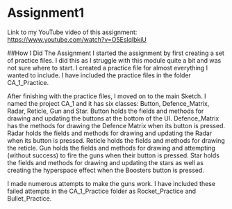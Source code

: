 # Assignment1
Link to my YouTube video of this assignment: https://www.youtube.com/watch?v=O5EslqlbkiU

##How I Did The Assignment
I started the assignment by first creating a set of practice files. I did this as I struggle with this module quite a bit and was not sure where to start. I created a practice file for almost everything I wanted to include. I have included the practice files in the folder CA_1_Practice.

After finishing with the practice files, I moved on to the main Sketch. I named the project CA_1 and it has six classes: Button, Defence_Matrix, Radar, Reticle, Gun and Star. Button holds the fields and methods for drawing and updating the buttons at the bottom of the UI. Defence_Matrix has the methods for drawing the Defence Matrix when its button is pressed. Radar holds the fields and methods for drawing and updating the Radar when its button is pressed. Reticle holds the fields and methods for drawing the reticle. Gun holds the fields and methods for drawing and attempting (without success) to fire the guns when their button is pressed. Star holds the fields and methods for drawing and updating the stars as well as creating the hyperspace effect when the Boosters button is pressed.

I made numerous attempts to make the guns work. I have included these failed attempts in the CA_1_Practice folder as Rocket_Practice and Bullet_Practice.